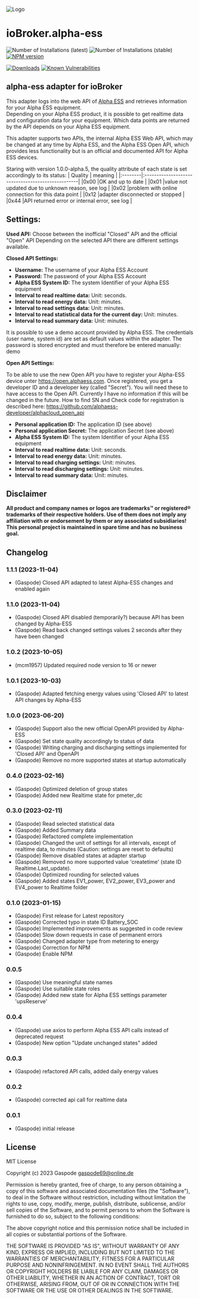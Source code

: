 ![Logo](admin/alpha-ess.png)

# ioBroker.alpha-ess

![Number of Installations (latest)](http://iobroker.live/badges/alpha-ess-installed.svg)
![Number of Installations (stable)](http://iobroker.live/badges/alpha-ess-stable.svg)
[![NPM version](http://img.shields.io/npm/v/iobroker.alpha-ess.svg)](https://www.npmjs.com/package/iobroker.alpha-ess)

[![Downloads](https://img.shields.io/npm/dm/iobroker.alpha-ess.svg)](https://www.npmjs.com/package/iobroker.alpha-ess)
[![Known Vulnerabilities](https://snyk.io/test/github/Gaspode69/ioBroker.alpha-ess/badge.svg)](https://snyk.io/test/github/Gaspode69/ioBroker.alpha-ess)

## alpha-ess adapter for ioBroker

This adapter logs into the web API of [Alpha ESS](https://www.alphaess.com/) and retrieves information for your Alpha ESS equipment.\
Depending on your Alpha ESS product, it is possible to get realtime data and configuration data for your equipment. Which data points are returned by the API depends on your Alpha ESS equipment.

This adapter supports two APIs, the internal Alpha ESS Web API, which may be changed at any time by Alpha ESS, and the Alpha ESS Open API, which provides less functionality but is an official and documented API for Alpha ESS devices.

Staring with version 1.0.0-alpha.5, the quality attribute of each state is set accordingly to its status:
| Quality | meaning |
|:--------|:--------------------------------------------------|
|0x00 |OK and up to date |
|0x01 |value not updated due to unknown reason, see log |
|0x02 |problem with online connection for this data point |
|0x12 |adapter disconnected or stopped |
|0x44 |API returned error or internal error, see log |

## Settings:

**Used API:** Choose between the inofficial "Closed" API and the official "Open" API
Depending on the selected API there are different settings available.

**Closed API Settings:**

-   **Username:** The username of your Alpha ESS Account
-   **Password:** The password of your Alpha ESS Account
-   **Alpha ESS System ID:** The system Identifier of your Alpha ESS equipment
-   **Interval to read realtime data:** Unit: seconds.
-   **Interval to read energy data:** Unit: minutes.
-   **Interval to read settings data:** Unit: minutes.
-   **Interval to read statistical data for the current day:** Unit: minutes.
-   **Interval to read summary data:** Unit: minutes.

It is possible to use a demo account provided by Alpha ESS. The credentials (user name, system id) are set as default values within the adapter.
The password is stored encrypted and must therefore be entered manually: demo

**Open API Settings:**

To be able to use the new Open API you have to register your Alpha-ESS device unter https://open.alphaess.com. Once registered, you get a developer ID and a developer key (called "Secret"). You will need these to have access to the Open API. Currently I have no information if this will be changed in the future.
How to find SN and Check code for registration is described here: https://github.com/alphaess-developer/alphacloud_open_api

-   **Personal application ID:** The application ID (see above)
-   **Personal application Secret:** The application Secret (see above)
-   **Alpha ESS System ID:** The system Identifier of your Alpha ESS equipment
-   **Interval to read realtime data:** Unit: seconds.
-   **Interval to read energy data:** Unit: minutes.
-   **Interval to read charging settings:** Unit: minutes.
-   **Interval to read discharging settings:** Unit: minutes.
-   **Interval to read summary data:** Unit: minutes.

## Disclaimer

**All product and company names or logos are trademarks™ or registered® trademarks of their respective holders. Use of them does not imply any affiliation with or endorsement by them or any associated subsidiaries! This personal project is maintained in spare time and has no business goal.**

## Changelog

### 1.1.1 (2023-11-04)

-   (Gaspode) Closed API adapted to latest Alpha-ESS changes and enabled again

### 1.1.0 (2023-11-04)

-   (Gaspode) Closed API disabled (temporarily?) because API has been changed by Alpha-ESS
-   (Gaspode) Read back changed settings values 2 seconds after they have been changed

### 1.0.2 (2023-10-05)

-   (mcm1957) Updated required node version to 16 or newer

### 1.0.1 (2023-10-03)

-   (Gaspode) Adapted fetching energy values using 'Closed API' to latest API changes by Alpha-ESS

### 1.0.0 (2023-06-20)

-   (Gaspode) Support also the new official OpenAPI provided by Alpha-ESS
-   (Gaspode) Set state quality accordingly to status of data
-   (Gaspode) Writing charging and discharging settings implemented for 'Closed API' and OpenAPI
-   (Gaspode) Remove no more supported states at startup automatically

### 0.4.0 (2023-02-16)

-   (Gaspode) Optimized deletion of group states
-   (Gaspode) Added new Realtime state for pmeter_dc

### 0.3.0 (2023-02-11)

-   (Gaspode) Read selected statistical data
-   (Gaspode) Added Summary data
-   (Gaspode) Refactored complete implementation
-   (Gaspode) Changed the unit of settings for all intervals, except of realtime data, to minutes (Caution: settings are reset to defaults)
-   (Gaspode) Remove disabled states at adapter startup
-   (Gaspode) Removed no more supported value 'createtime' (state ID Realtime.Last_update).
-   (Gaspode) Optimized rounding for selected values
-   (Gaspode) Added states EV1_power, EV2_power, EV3_power and EV4_power to Realtime folder

### 0.1.0 (2023-01-15)

-   (Gaspode) First release for Latest repository
-   (Gaspode) Corrected typo in state ID Battery_SOC
-   (Gaspode) Implemented improvements as suggested in code review
-   (Gaspode) Slow down requests in case of permanent errors
-   (Gaspode) Changed adapter type from metering to energy
-   (Gaspode) Correction for NPM
-   (Gaspode) Enable NPM

### 0.0.5

-   (Gaspode) Use meaningful state names
-   (Gaspode) Use suitable state roles
-   (Gaspode) Added new state for Alpha ESS settings parameter 'upsReserve'

### 0.0.4

-   (Gaspode) use axios to perform Alpha ESS API calls instead of deprecated request
-   (Gaspode) New option "Update unchanged states" added

### 0.0.3

-   (Gaspode) refactored API calls, added daily energy values

### 0.0.2

-   (Gaspode) corrected api call for realtime data

### 0.0.1

-   (Gaspode) initial release

## License

MIT License

Copyright (c) 2023 Gaspode <gaspode69@online.de>

Permission is hereby granted, free of charge, to any person obtaining a copy
of this software and associated documentation files (the "Software"), to deal
in the Software without restriction, including without limitation the rights
to use, copy, modify, merge, publish, distribute, sublicense, and/or sell
copies of the Software, and to permit persons to whom the Software is
furnished to do so, subject to the following conditions:

The above copyright notice and this permission notice shall be included in all
copies or substantial portions of the Software.

THE SOFTWARE IS PROVIDED "AS IS", WITHOUT WARRANTY OF ANY KIND, EXPRESS OR
IMPLIED, INCLUDING BUT NOT LIMITED TO THE WARRANTIES OF MERCHANTABILITY,
FITNESS FOR A PARTICULAR PURPOSE AND NONINFRINGEMENT. IN NO EVENT SHALL THE
AUTHORS OR COPYRIGHT HOLDERS BE LIABLE FOR ANY CLAIM, DAMAGES OR OTHER
LIABILITY, WHETHER IN AN ACTION OF CONTRACT, TORT OR OTHERWISE, ARISING FROM,
OUT OF OR IN CONNECTION WITH THE SOFTWARE OR THE USE OR OTHER DEALINGS IN THE
SOFTWARE.
